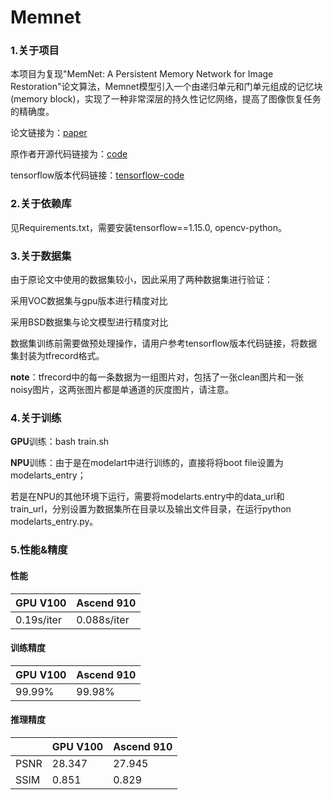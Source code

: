 # Memnet

### 1.关于项目

本项目为复现"MemNet: A Persistent Memory Network for Image Restoration"论文算法，Memnet模型引入一个由递归单元和门单元组成的记忆块(memory block)，实现了一种非常深层的持久性记忆网络，提高了图像恢复任务的精确度。

论文链接为：[paper](https://openaccess.thecvf.com/content_ICCV_2017/papers/Tai_MemNet_A_Persistent_ICCV_2017_paper.pdf)

原作者开源代码链接为：[code](https://github.com/tyshiwo/MemNet)

tensorflow版本代码链接：[tensorflow-code](https://github.com/lyatdawn/MemNet-Tensorflow)

### 2.关于依赖库

见Requirements.txt，需要安装tensorflow==1.15.0, opencv-python。

### 3.关于数据集

由于原论文中使用的数据集较小，因此采用了两种数据集进行验证：

采用VOC数据集与gpu版本进行精度对比

采用BSD数据集与论文模型进行精度对比

数据集训练前需要做预处理操作，请用户参考tensorflow版本代码链接，将数据集封装为tfrecord格式。

**note**：tfrecord中的每一条数据为一组图片对，包括了一张clean图片和一张noisy图片，这两张图片都是单通道的灰度图片，请注意。

### 4.关于训练

**GPU**训练：bash train.sh

**NPU**训练：由于是在modelart中进行训练的，直接将将boot file设置为modelarts_entry；

若是在NPU的其他环境下运行，需要将modelarts.entry中的data_url和train_url，分别设置为数据集所在目录以及输出文件目录，在运行python modelarts_entry.py。

### 5.性能&精度

#### 性能

| GPU V100   | Ascend 910  |
| :--------- | :---------- |
| 0.19s/iter | 0.088s/iter |

#### 训练精度

| GPU V100 | Ascend 910 |
| :------- | :--------- |
| 99.99%   | 99.98%     |

#### 推理精度

|      | GPU V100 | Ascend 910 |
| ---- | -------- | ---------- |
| PSNR | 28.347   | 27.945     |
| SSIM | 0.851    | 0.829      |

